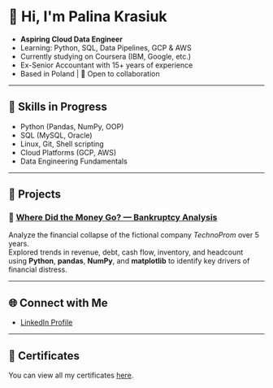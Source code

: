 # 👋 Hi, I'm Palina Krasiuk

- **Aspiring Cloud Data Engineer**  
- Learning: Python, SQL, Data Pipelines, GCP & AWS  
- Currently studying on Coursera (IBM, Google, etc.)  
- Ex-Senior Accountant with 15+ years of experience  
- Based in Poland | 🤝 Open to collaboration  

---

## 🧠 Skills in Progress
- Python (Pandas, NumPy, OOP)
- SQL (MySQL, Oracle)
- Linux, Git, Shell scripting
- Cloud Platforms (GCP, AWS)
- Data Engineering Fundamentals

---

## 📁 Projects

### 💸 [Where Did the Money Go? — Bankruptcy Analysis](https://github.com/CloudDataPalina/CloudDataPalina/tree/main/BankruptcyAnalysis)

Analyze the financial collapse of the fictional company *TechnoProm* over 5 years.  
Explored trends in revenue, debt, cash flow, inventory, and headcount  
using **Python**, **pandas**, **NumPy**, and **matplotlib** to identify key drivers of financial distress.


---

## 🌐 Connect with Me
- [LinkedIn Profile](https://www.linkedin.com/in/palina-krasiuk-954404372/)

---

## 📜 Certificates
You can view all my certificates [here](certificates/certificates.md).
